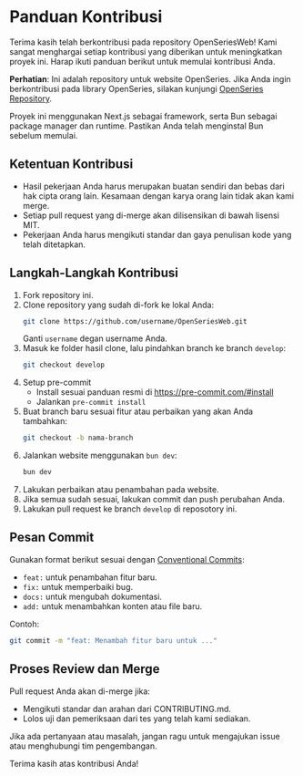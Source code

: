 # Panduan Kontribusi

Terima kasih telah berkontribusi pada repository OpenSeriesWeb! Kami sangat menghargai setiap kontribusi yang diberikan untuk meningkatkan proyek ini. Harap ikuti panduan berikut untuk memulai kontribusi Anda.

**Perhatian**: Ini adalah repository untuk website OpenSeries. Jika Anda ingin berkontribusi pada library OpenSeries, silakan kunjungi [OpenSeries Repository](https://github.com/bellshade/OpenSeries/).

Proyek ini menggunakan Next.js sebagai framework, serta Bun sebagai package manager dan runtime. Pastikan Anda telah menginstal Bun sebelum memulai.

## Ketentuan Kontribusi

-   Hasil pekerjaan Anda harus merupakan buatan sendiri dan bebas dari hak cipta orang lain. Kesamaan dengan karya orang lain tidak akan kami merge.
-   Setiap pull request yang di-merge akan dilisensikan di bawah lisensi MIT.
-   Pekerjaan Anda harus mengikuti standar dan gaya penulisan kode yang telah ditetapkan.

## Langkah-Langkah Kontribusi

1. Fork repository ini.
2. Clone repository yang sudah di-fork ke lokal Anda:
    ```bash
    git clone https://github.com/username/OpenSeriesWeb.git
    ```
    Ganti `username` degan username Anda.
3. Masuk ke folder hasil clone, lalu pindahkan branch ke branch `develop`:
    ```bash
    git checkout develop
    ```
4. Setup pre-commit
    - Install sesuai panduan resmi di https://pre-commit.com/#install
    - Jalankan `pre-commit install`
5. Buat branch baru sesuai fitur atau perbaikan yang akan Anda tambahkan:
    ```bash
    git checkout -b nama-branch
    ```
6. Jalankan website menggunakan `bun dev`:
    ```bash
    bun dev
    ```
7. Lakukan perbaikan atau penambahan pada website.
8. Jika semua sudah sesuai, lakukan commit dan push perubahan Anda.
9. Lakukan pull request ke branch `develop` di reposotory ini.

## Pesan Commit

Gunakan format berikut sesuai dengan [Conventional Commits](https://www.conventionalcommits.org/id/v1.0.0/):

-   `feat:` untuk penambahan fitur baru.
-   `fix:` untuk memperbaiki bug.
-   `docs:` untuk mengubah dokumentasi.
-   `add:` untuk menambahkan konten atau file baru.

Contoh:

```bash
git commit -m "feat: Menambah fitur baru untuk ..."
```

## Proses Review dan Merge

Pull request Anda akan di-merge jika:

-   Mengikuti standar dan arahan dari CONTRIBUTING.md.
-   Lolos uji dan pemeriksaan dari tes yang telah kami sediakan.

Jika ada pertanyaan atau masalah, jangan ragu untuk mengajukan issue atau menghubungi tim pengembangan.

Terima kasih atas kontribusi Anda!
